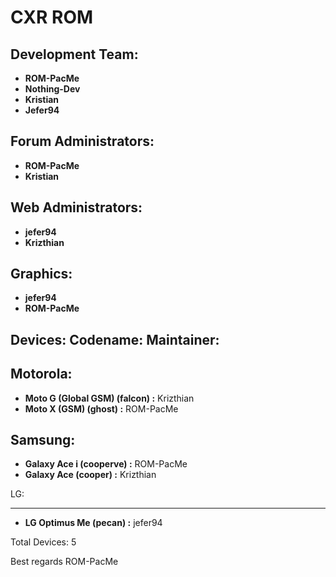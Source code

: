 CXR ROM
===========


Development Team:
-----------------
* __ROM-PacMe__
* __Nothing-Dev__
* __Kristian__
* __Jefer94__

Forum Administrators:
---------------------
* __ROM-PacMe__
* __Kristian__


Web Administrators:
-------------------
* __jefer94__
* __Krizthian__

Graphics:
--------------
* __jefer94__
* __ROM-PacMe__


Devices:        Codename:       Maintainer:
---------------------------------------------------------------------

Motorola:
---------------------------------------------------------------------
* __Moto G (Global GSM) (falcon) :__ Krizthian
* __Moto X (GSM) (ghost) :__ ROM-PacMe

Samsung:
---------------------------------------------------------------------
* __Galaxy Ace i (cooperve) :__ ROM-PacMe
* __Galaxy Ace (cooper) :__ Krizthian

LG: 

---------------------------------------------------------------------

* __LG Optimus Me (pecan) :__ jefer94


Total Devices: 5

Best regards
    ROM-PacMe
